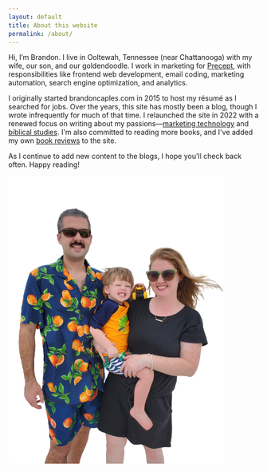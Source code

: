 ```yaml
---
layout: default
title: About this website
permalink: /about/
---
```


Hi, I’m Brandon. I live in Ooltewah, Tennessee (near Chattanooga) with my wife, our son, and our goldendoodle. I work in marketing for [Precept](https://www.precept.org/), with responsibilities like frontend web development, email coding, marketing automation, search engine optimization, and analytics.

I originally started brandoncaples.com in 2015 to host my résumé as I searched for jobs. Over the years, this site has mostly been a blog, though I wrote infrequently for much of that time. I relaunched the site in 2022 with a renewed focus on writing about my passions&mdash;[marketing technology](/martech/) and [biblical studies](/faith/). I'm also committed to reading more books, and I've added my own [book reviews](/book-reviews/) to the site.

As I continue to add new content to the blogs, I hope you'll check back often. Happy reading!

<picture class="block -mb-16 md:mx-12 xl:mx-0">
	<source type="image/webp" srcset="/assets/img/caples.webp" >
	<img src="/assets/img/caples.png" alt="The Caples family—Brandon, his wife, and their son" />
</picture>